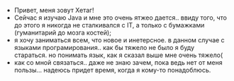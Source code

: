 - Привет, меня зовут Хетаг!
- Сейчас я изучаю Java и мне это очень ятжео дается.. ввиду того, что до этого я никогда не сталкивался с IT, а только с бумажками (гуманитарий до мозга костей);
- я хочу заниматься всем, что новое и инетерсное. в данном случае с языками програмирования.. как бы тяжело не было я буду стараться. но понимать язык, 
как я сказал выше мне очень тяжело(
- как со мной связаться.. даже не знаю зачем, пока ведь нет от меня пользы... надеюсь придет время, когда я кому-то понадоблюсь.

<!---
Orofer38/Orofer38 is a ✨ special ✨ repository because its `README.md` (this file) appears on your GitHub profile.
You can click the Preview link to take a look at your changes.
--->

